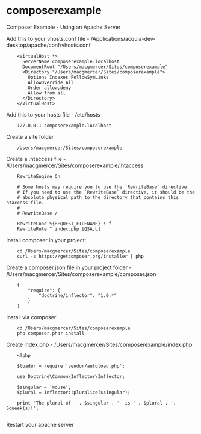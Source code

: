 composerexample
===============

Composer Example - Using an Apache Server


Add this to your vhosts.conf file - /Applications/acquia-dev-desktop/apache/conf/vhosts.conf
```
	<VirtualHost *>
	  ServerName composerexample.localhost
	  DocumentRoot "/Users/macgmercer/Sites/composerexample"
	  <Directory "/Users/macgmercer/Sites/composerexample">
	    Options Indexes FollowSymLinks
	    AllowOverride All
	    Order allow,deny
	    Allow from all
	  </Directory>
	</VirtualHost>
```	

Add this to your hosts file - /etc/hosts
```
	127.0.0.1 composerexample.localhost
```

Create a site folder
```
	/Users/macgmercer/Sites/composerexample
```	

Create a .htaccess file - /Users/macgmercer/Sites/composerexample/.htaccess
```
	RewriteEngine On

	# Some hosts may require you to use the `RewriteBase` directive.
	# If you need to use the `RewriteBase` directive, it should be the
	# absolute physical path to the directory that contains this htaccess file.
	#
	# RewriteBase /

	RewriteCond %{REQUEST_FILENAME} !-f
	RewriteRule ^ index.php [QSA,L]	
```

Install composer in your project:
```
	cd /Users/macgmercer/Sites/composerexample
	curl -s https://getcomposer.org/installer | php
```

Create a composer.json file in your project folder - /Users/macgmercer/Sites/composerexample/composer.json
```
	{
	    "require": {
	        "doctrine/inflector": "1.0.*"
	    }
	}
```

Install via composer:
```
	cd /Users/macgmercer/Sites/composerexample
	php composer.phar install
```

Create index.php - /Users/macgmercer/Sites/composerexample/index.php
```
	<?php

	$loader = require 'vendor/autoload.php';

	use Doctrine\Common\Inflector\Inflector;

	$singular = 'mouse';
	$plural = Inflector::pluralize($singular);

	print 'The plural of ' . $singular . '  is ' . $plural . '. Squeek(s)!';
	
```
Restart your apache server


	
